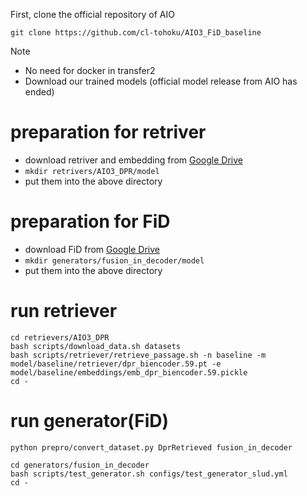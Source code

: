 First, clone the official repository of AIO
```
git clone https://github.com/cl-tohoku/AIO3_FiD_baseline
```
Note
- No need for docker in transfer2
- Download our trained models (official model release from AIO has ended)
# preparation for retriver
- download retriver and embedding from [Google Drive](https://drive.google.com/file/d/1y8G_WB5bZLmAWBL8b3-AlGRVAprR0498/view?usp=sharing)
- ``mkdir retrivers/AIO3_DPR/model``
- put them into the above directory

# preparation for FiD
- download FiD from [Google Drive](https://drive.google.com/file/d/1t-jKeaXDmjzFZWym5oBd_rgX9nPR7RfT/view?usp=sharing)
- ``mkdir generators/fusion_in_decoder/model``
- put them into the above directory 

# run retriever
```
cd retrievers/AIO3_DPR
bash scripts/download_data.sh datasets
bash scripts/retriever/retrieve_passage.sh -n baseline -m model/baseline/retriever/dpr_biencoder.59.pt -e model/baseline/embeddings/emb_dpr_biencoder.59.pickle
cd -
```

# run generator(FiD)
```
python prepro/convert_dataset.py DprRetrieved fusion_in_decoder

cd generators/fusion_in_decoder
bash scripts/test_generator.sh configs/test_generator_slud.yml
cd -
```
